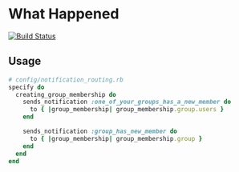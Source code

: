 # What Happened

[![Build Status](https://travis-ci.org/tawan/what-happened.svg?branch=master)](https://travis-ci.org/tawan/what-happened)


## Usage

```ruby
# config/notification_routing.rb
specify do
  creating_group_membership do
    sends_notification :one_of_your_groups_has_a_new_member do
      to { |group_membership| group_membership.group.users }
    end

    sends_notification :group_has_new_member do
      to { |group_membership| group_membership.group }
    end
  end
end
```
